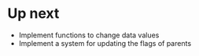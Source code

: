 # Up next

* Implement functions to change data values
* Implement a system for updating the flags of parents